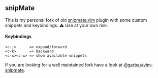 ## snipMate

This is my personal fork of old [snipmate.vim](https://github.com/garbas/vim-snipmate) plugin with some custom snippets and keybindings.
⚠ Use at your own risk.

#### Keybindings
```
<c-j>      => expand/forward
<c-k>      => backward
<c-x><c-x> => show available snippets
```

If you are looking for a well maintained fork have a look at [@garbas/vim-snipmate](https://github.com/garbas/vim-snipmate).
